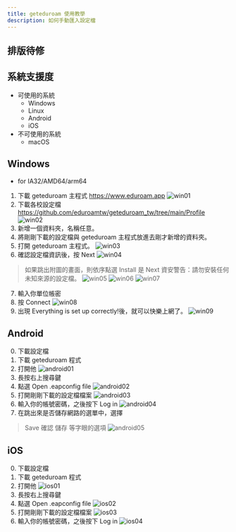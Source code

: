 ```yaml
---
title: geteduroam 使用教學
description: 如何手動匯入設定檔
---
```

## 排版待修
## 系統支援度
- 可使用的系統
    - Windows
    - Linux
    - Android
    - iOS
- 不可使用的系統
    - macOS

## Windows
- for IA32/AMD64/arm64
1. 下載 geteduroam 主程式
https://www.eduroam.app
![win01](geteduroam/win01.png)
2. 下載各校設定檔
https://github.com/eduroamtw/geteduroam_tw/tree/main/Profile
![win02](geteduroam/win02.png)
3. 新增一個資料夾，名稱任意。
4. 將剛剛下載的設定檔與 geteduroam 主程式放進去剛才新增的資料夾。
5. 打開 geteduroam 主程式。
![win03](geteduroam/win03.png)
6. 確認設定檔資訊後，按 Next
![win04](geteduroam/win04.png)
> 如果跳出附圖的畫面，則依序點選 
> Install
> 是
> Next
> 資安警告：請勿安裝任何未知來源的設定檔。
![win05](geteduroam/win05.png)
![win06](geteduroam/win06.png)
![win07](geteduroam/win07.png)
7. 輸入你單位帳密
8. 按 Connect
![win08](geteduroam/win08.png)
9. 出現 Everything is set up correctly!後，就可以快樂上網了。
![win09](geteduroam/win09.png)

## Android
0. 下載設定檔
1. 下載 geteduroam 程式
2. 打開他
![android01](geteduroam/android01.png)
3. 長按右上搜尋鍵
4. 點選 Open .eapconfig file
![android02](geteduroam/android02.png)
5. 打開剛剛下載的設定檔檔案
![android03](geteduroam/android03.png)
6. 輸入你的帳號密碼，之後按下 Log in
![android04](geteduroam/android04.png)
7. 在跳出來是否儲存網路的選單中，選擇
> Save
> 確認
> 儲存
等字眼的選項
![android05](geteduroam/android05.png)

## iOS
0. 下載設定檔
1. 下載 geteduroam 程式
2. 打開他
![ios01](geteduroam/ios01.png)
3. 長按右上搜尋鍵
4. 點選 Open .eapconfig file
![ios02](geteduroam/ios02.png)
5. 打開剛剛下載的設定檔檔案
![ios03](geteduroam/ios03.png)
6. 輸入你的帳號密碼，之後按下 Log in
![ios04](geteduroam/ios04.png)